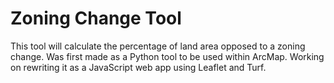 # Zoning Change Tool
This tool will calculate the percentage of land area opposed to a zoning change. Was first made as a Python tool to be used within ArcMap. Working on rewriting it as a JavaScript web app using Leaflet and Turf.
